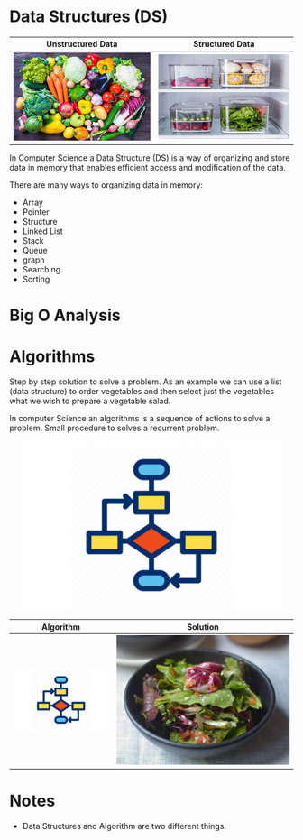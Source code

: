 # Data Structures (DS)


| Unstructured Data | Structured Data |
| ------------- | ------------- |
| ![Unstructured Data](img/unstructured_data.png)  | ![Structured Data](img/structured_data.png)  |


In Computer Science a Data Structure (DS) is a way of organizing and store data in memory that enables efficient access and modification of the data.

There are many ways to organizing data in memory:

* Array
* Pointer
* Structure
* Linked List
* Stack
* Queue
* graph
* Searching
* Sorting

# Big O Analysis

# Algorithms
Step by step solution to solve a problem. As an example we can use a list (data structure) to order vegetables and then select just the vegetables what we wish to prepare a vegetable salad.

In computer Science an algorithms is a sequence of actions to solve a problem. Small procedure to solves a recurrent problem.

<p align="center">
  <img width="460" height="300" src="img/algorithm.png">
</p>

| Algorithm | Solution |
| ------------- | ------------- |
| ![Algorithm](img/algorithm.png)  | ![Solution](img/salad_vegetable.png)  |

# Notes
* Data Structures and Algorithm are two different things.

